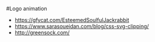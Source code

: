 #Logo animation
 - https://gfycat.com/EsteemedSoulfulJackrabbit
 - https://www.sarasoueidan.com/blog/css-svg-clipping/
 - http://greensock.com/
